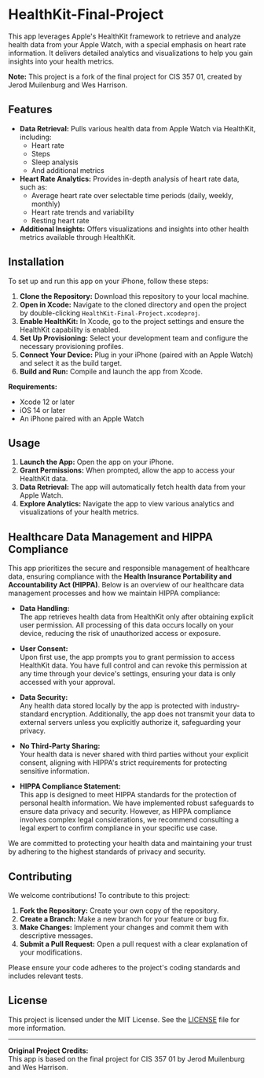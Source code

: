 # HealthKit-Final-Project

This app leverages Apple's HealthKit framework to retrieve and analyze health data from your Apple Watch, with a special emphasis on heart rate information. It delivers detailed analytics and visualizations to help you gain insights into your health metrics.

**Note:** This project is a fork of the final project for CIS 357 01, created by Jerod Muilenburg and Wes Harrison.

## Features

- **Data Retrieval:** Pulls various health data from Apple Watch via HealthKit, including:
  - Heart rate
  - Steps
  - Sleep analysis
  - And additional metrics
- **Heart Rate Analytics:** Provides in-depth analysis of heart rate data, such as:
  - Average heart rate over selectable time periods (daily, weekly, monthly)
  - Heart rate trends and variability
  - Resting heart rate
- **Additional Insights:** Offers visualizations and insights into other health metrics available through HealthKit.

## Installation

To set up and run this app on your iPhone, follow these steps:

1. **Clone the Repository:** Download this repository to your local machine.
2. **Open in Xcode:** Navigate to the cloned directory and open the project by double-clicking `HealthKit-Final-Project.xcodeproj`.
3. **Enable HealthKit:** In Xcode, go to the project settings and ensure the HealthKit capability is enabled.
4. **Set Up Provisioning:** Select your development team and configure the necessary provisioning profiles.
5. **Connect Your Device:** Plug in your iPhone (paired with an Apple Watch) and select it as the build target.
6. **Build and Run:** Compile and launch the app from Xcode.

**Requirements:**
- Xcode 12 or later
- iOS 14 or later
- An iPhone paired with an Apple Watch

## Usage

1. **Launch the App:** Open the app on your iPhone.
2. **Grant Permissions:** When prompted, allow the app to access your HealthKit data.
3. **Data Retrieval:** The app will automatically fetch health data from your Apple Watch.
4. **Explore Analytics:** Navigate the app to view various analytics and visualizations of your health metrics.

## Healthcare Data Management and HIPPA Compliance

This app prioritizes the secure and responsible management of healthcare data, ensuring compliance with the **Health Insurance Portability and Accountability Act (HIPPA)**. Below is an overview of our healthcare data management processes and how we maintain HIPPA compliance:

- **Data Handling:**  
  The app retrieves health data from HealthKit only after obtaining explicit user permission. All processing of this data occurs locally on your device, reducing the risk of unauthorized access or exposure.

- **User Consent:**  
  Upon first use, the app prompts you to grant permission to access HealthKit data. You have full control and can revoke this permission at any time through your device's settings, ensuring your data is only accessed with your approval.

- **Data Security:**  
  Any health data stored locally by the app is protected with industry-standard encryption. Additionally, the app does not transmit your data to external servers unless you explicitly authorize it, safeguarding your privacy.

- **No Third-Party Sharing:**  
  Your health data is never shared with third parties without your explicit consent, aligning with HIPPA's strict requirements for protecting sensitive information.

- **HIPPA Compliance Statement:**  
  This app is designed to meet HIPPA standards for the protection of personal health information. We have implemented robust safeguards to ensure data privacy and security. However, as HIPPA compliance involves complex legal considerations, we recommend consulting a legal expert to confirm compliance in your specific use case.

We are committed to protecting your health data and maintaining your trust by adhering to the highest standards of privacy and security.

## Contributing

We welcome contributions! To contribute to this project:

1. **Fork the Repository:** Create your own copy of the repository.
2. **Create a Branch:** Make a new branch for your feature or bug fix.
3. **Make Changes:** Implement your changes and commit them with descriptive messages.
4. **Submit a Pull Request:** Open a pull request with a clear explanation of your modifications.

Please ensure your code adheres to the project's coding standards and includes relevant tests.

## License

This project is licensed under the MIT License. See the [LICENSE](LICENSE) file for more information.

---

**Original Project Credits:**  
This app is based on the final project for CIS 357 01 by Jerod Muilenburg and Wes Harrison.
